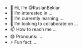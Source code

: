 - 👋 Hi, I’m @RuslanBeklar
- 👀 I’m interested in ...
- 🌱 I’m currently learning ...
- 💞️ I’m looking to collaborate on ...
- 📫 How to reach me ...
- 😄 Pronouns: ...
- ⚡ Fun fact: ...

<!---
RuslanBeklar/RuslanBeklar is a ✨ special ✨ repository because its `README.md` (this file) appears on your GitHub profile.
You can click the Preview link to take a look at your changes.
--->
